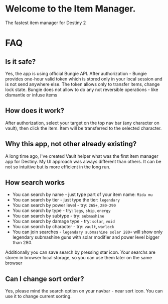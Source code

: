 # Welcome to the Item Manager.
The fastest item manager for Destiny 2

# FAQ

## Is it safe?

Yes, the app is using official Bungie API. After authorization - Bungie provides one-hour valid token which is stored only in your local session and is not send anywhere else. The token allows only to transfer items, change lock state. Bungie does not allow to do any not reversible operations - like dismantle or infuse items

## How does it work?

After authorization, select your target on the top nav bar (any character on vault), then click the item. Item will be transferred to the selected character.

## Why this app, not other already existing?

A long time ago, I've created Vault helper what was the first item manager app for Destiny. My UI approach was always different than others. It can be not so intuitive but is more efficient in the long run.

## How search works

 - You can search by name - just type part of your item name: `Mida mu`
 - You can search by tier - just type the tier: `legendary`
 - You can search by power level - try: `265+`, `280-290`
 - You can search by type - try: `legs`, `ship`, `energy`
 - You can search by subtype - try: `submashine`
 - You can search by damage type - try: `solar`, `void`
 - You can search by character - try: `vault`, `warlock`
 - You can join searches - `legendary submashine solar 280+` will show only legendary submashine guns with solar modifier and power level bigger than 280.

Additionally you can save search by pressing star icon. Your searchs are storen in browser local storage, so you can use them later on the same browser

## Can I change sort order?

Yes, please mind the search option on your navbar - near sort icon. You can use it to change current sorting.
